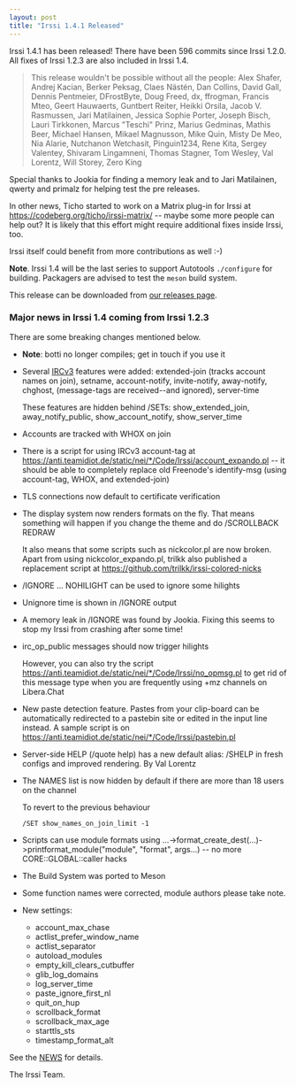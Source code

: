 ```yaml
---
layout: post
title: "Irssi 1.4.1 Released"
---
```


Irssi 1.4.1 has been released! There have been 596 commits since Irssi
1.2.0. All fixes of Irssi 1.2.3 are also included in Irssi 1.4.

> This release wouldn't be possible without all the people: Alex Shafer, Andrej Kacian, Berker Peksag, Claes Nästén, Dan Collins, David Gall, Dennis Pentmeier, DFrostByte, Doug Freed, dx, ffrogman, Francis Mteo, Geert Hauwaerts, Guntbert Reiter, Heikki Orsila, Jacob V. Rasmussen, Jari Matilainen, Jessica Sophie Porter, Joseph Bisch, Lauri Tirkkonen, Marcus "Teschi" Prinz, Marius Gedminas, Mathis Beer, Michael Hansen, Mikael Magnusson, Mike Quin, Misty De Meo, Nia Alarie, Nutchanon Wetchasit, Pinguin1234, Rene Kita, Sergey Valentey, Shivaram Lingamneni, Thomas Stagner, Tom Wesley, Val Lorentz, Will Storey, Zero King

Special thanks to Jookia for finding a memory leak and to Jari
Matilainen, qwerty and primalz for helping test the pre releases.

In other news, Ticho started to work on a Matrix plug-in for Irssi at
https://codeberg.org/ticho/irssi-matrix/ -- maybe some more people can
help out? It is likely that this effort might require additional fixes
inside Irssi, too.

Irssi itself could benefit from more contributions as well :-)

**Note**. Irssi 1.4 will be the last series to support Autotools
`./configure` for building. Packagers are advised to test the
`meson` build system.

This release can be downloaded from [our releases page](/download).

### Major news in Irssi 1.4 coming from Irssi 1.2.3

There are some breaking changes mentioned below.

- **Note**: botti no longer compiles; get in touch if you use it

- Several [IRCv3](https://ircv3.net/) features were added: extended-join (tracks account names on join), setname, account-notify, invite-notify, away-notify, chghost, (message-tags are received--and ignored), server-time

  These features are hidden behind /SETs: show_extended_join, away_notify_public, show_account_notify, show_server_time

- Accounts are tracked with WHOX on join

- There is a script for using IRCv3 account-tag at https://anti.teamidiot.de/static/nei/*/Code/Irssi/account_expando.pl  -- it should be able to completely replace old Freenode's identify-msg (using account-tag, WHOX, and extended-join)

- TLS connections now default to certificate verification

- The display system now renders formats on the fly. That means something will happen if you change the theme and do /SCROLLBACK REDRAW

  It also means that some scripts such as nickcolor.pl are now broken. Apart from using nickcolor_expando.pl, trilkk also published a replacement script at https://github.com/trilkk/irssi-colored-nicks

- /IGNORE ... NOHILIGHT can be used to ignore some hilights

- Unignore time is shown in /IGNORE output

* A memory leak in /IGNORE was found by Jookia. Fixing this seems to stop my Irssi from crashing after some time!

- irc_op_public messages should now trigger hilights

  However, you can also try the script https://anti.teamidiot.de/static/nei/*/Code/Irssi/no_opmsg.pl to get rid of this message type when you are frequently using +mz channels on Libera.Chat

* New paste detection feature. Pastes from your clip-board can be automatically redirected to a pastebin site or edited in the input line instead. A sample script is on https://anti.teamidiot.de/static/nei/*/Code/Irssi/pastebin.pl

* Server-side HELP (/quote help) has a new default alias: /SHELP in fresh configs and improved rendering. By Val Lorentz

* The NAMES list is now hidden by default if there are more than 18 users on the channel

  To revert to the previous behaviour

      /SET show_names_on_join_limit -1

- Scripts can use module formats using ...->format_create_dest(...)->printformat_module("module", "format", args...) -- no more CORE::GLOBAL::caller hacks

- The Build System was ported to Meson

- Some function names were corrected, module authors please take note.

* New settings:

  * account_max_chase
  * actlist_prefer_window_name
  * actlist_separator
  * autoload_modules
  * empty_kill_clears_cutbuffer
  * glib_log_domains
  * log_server_time
  * paste_ignore_first_nl
  * quit_on_hup
  * scrollback_format
  * scrollback_max_age
  * starttls_sts
  * timestamp_format_alt

See the [NEWS](/NEWS/#news-v1-4-1) for details.

The Irssi Team.
